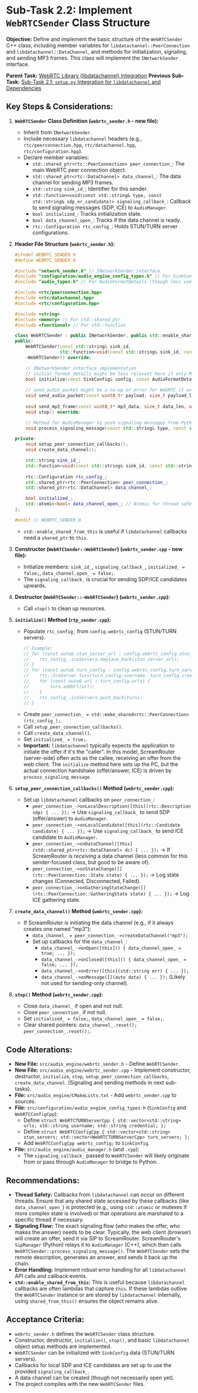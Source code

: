# Sub-Task 2.2: Implement `WebRTCSender` Class Structure

**Objective:** Define and implement the basic structure of the `WebRTCSender` C++ class, including member variables for `libdatachannel::PeerConnection` and `libdatachannel::DataChannel`, and methods for initialization, signaling, and sending MP3 frames. This class will implement the `INetworkSender` interface.

**Parent Task:** [WebRTC Library (libdatachannel) Integration](../task_02_webrtc_library_integration.md)
**Previous Sub-Task:** [Sub-Task 2.1: `setup.py` Integration for `libdatachannel` and Dependencies](./subtask_2.1_setup_py_libdatachannel.md)

## Key Steps & Considerations:

1.  **`WebRTCSender` Class Definition (`webrtc_sender.h` - new file):**
    *   Inherit from `INetworkSender`.
    *   Include necessary `libdatachannel` headers (e.g., `rtc/peerconnection.hpp`, `rtc/datachannel.hpp`, `rtc/configuration.hpp`).
    *   Declare member variables:
        *   `std::shared_ptr<rtc::PeerConnection> peer_connection_`: The main WebRTC peer connection object.
        *   `std::shared_ptr<rtc::DataChannel> data_channel_`: The data channel for sending MP3 frames.
        *   `std::string sink_id_`: Identifier for this sender.
        *   `std::function<void(const std::string& type, const std::string& sdp_or_candidate)> signaling_callback_`: Callback to send signaling messages (SDP, ICE) to `AudioManager`.
        *   `bool initialized_`: Tracks initialization state.
        *   `bool data_channel_open_`: Tracks if the data channel is ready.
        *   `rtc::Configuration rtc_config_`: Holds STUN/TURN server configurations.

2.  **Header File Structure (`webrtc_sender.h`):**
    ```cpp
    #ifndef WEBRTC_SENDER_H
    #define WEBRTC_SENDER_H

    #include "network_sender.h" // INetworkSender interface
    #include "configuration/audio_engine_config_types.h" // For SinkConfig, WebRTCConfigCpp
    #include "audio_types.h" // For AudioFormatDetails (though less used for MP3 raw send)

    #include <rtc/peerconnection.hpp>
    #include <rtc/datachannel.hpp>
    #include <rtc/configuration.hpp>

    #include <string>
    #include <memory> // For std::shared_ptr
    #include <functional> // For std::function

    class WebRTCSender : public INetworkSender, public std::enable_shared_from_this<WebRTCSender> {
    public:
        WebRTCSender(const std::string& sink_id, 
                     std::function<void(const std::string& sink_id, const std::string& type, const std::string& message)> signaling_callback);
        ~WebRTCSender() override;

        // INetworkSender interface implementation
        // initial_format_details might be less relevant here if only MP3 is sent.
        bool initialize(const SinkConfig& config, const AudioFormatDetails& initial_format_details) override; 
        
        // send_audio_packet might be a no-op or error for WebRTC if only MP3 is supported
        void send_audio_packet(const uint8_t* payload, size_t payload_len, const AudioFormatDetails& format, uint32_t rtp_timestamp) override;
        
        void send_mp3_frame(const uint8_t* mp3_data, size_t data_len, uint32_t rtp_timestamp) override; // rtp_timestamp might be unused if not embedding in data
        void stop() override;

        // Method for AudioManager to push signaling messages from Python/SIP to this sender
        void process_signaling_message(const std::string& type, const std::string& sdp_or_candidate);

    private:
        void setup_peer_connection_callbacks();
        void create_data_channel();

        std::string sink_id_;
        std::function<void(const std::string& sink_id, const std::string& type, const std::string& message)> signaling_callback_;
        
        rtc::Configuration rtc_config_;
        std::shared_ptr<rtc::PeerConnection> peer_connection_;
        std::shared_ptr<rtc::DataChannel> data_channel_;

        bool initialized_;
        std::atomic<bool> data_channel_open_; // Atomic for thread safety with callbacks
    };

    #endif // WEBRTC_SENDER_H
    ```
    *   `std::enable_shared_from_this` is useful if `libdatachannel` callbacks need a `shared_ptr` to `this`.

3.  **Constructor (`WebRTCSender::WebRTCSender`) (`webrtc_sender.cpp` - new file):**
    *   Initialize members: `sink_id_`, `signaling_callback_`, `initialized_ = false;`, `data_channel_open_ = false;`.
    *   The `signaling_callback_` is crucial for sending SDP/ICE candidates upwards.

4.  **Destructor (`WebRTCSender::~WebRTCSender`) (`webrtc_sender.cpp`):**
    *   Call `stop()` to clean up resources.

5.  **`initialize()` Method (`rtp_sender.cpp`):**
    *   Populate `rtc_config_` from `config.webrtc_config` (STUN/TURN servers).
        ```cpp
        // Example:
        // for (const auto& stun_server_url : config.webrtc_config.stun_servers) {
        //    rtc_config_.iceServers.emplace_back(stun_server_url);
        // }
        // for (const auto& turn_config : config.webrtc_config.turn_servers) {
        //    rtc::IceServer turn(turn_config.username, turn_config.credential);
        //    for (const auto& url : turn_config.urls) {
        //        turn.addUrl(url);
        //    }
        //    rtc_config_.iceServers.push_back(turn);
        // }
        ```
    *   Create `peer_connection_ = std::make_shared<rtc::PeerConnection>(rtc_config_);`.
    *   Call `setup_peer_connection_callbacks()`.
    *   Call `create_data_channel()`.
    *   Set `initialized_ = true;`.
    *   **Important:** `libdatachannel` typically expects the application to initiate the offer if it's the "caller". In this model, ScreamRouter (server-side) often acts as the callee, receiving an offer from the web client. The `initialize` method here sets up the PC, but the actual connection handshake (offer/answer, ICE) is driven by `process_signaling_message`.

6.  **`setup_peer_connection_callbacks()` Method (`webrtc_sender.cpp`):**
    *   Set up `libdatachannel` callbacks on `peer_connection_`:
        *   `peer_connection_->onLocalDescription([this](rtc::Description sdp) { ... });` -> Use `signaling_callback_` to send SDP (offer/answer) to `AudioManager`.
        *   `peer_connection_->onLocalCandidate([this](rtc::Candidate candidate) { ... });` -> Use `signaling_callback_` to send ICE candidate to `AudioManager`.
        *   `peer_connection_->onDataChannel([this](std::shared_ptr<rtc::DataChannel> dc) { ... });` -> If ScreamRouter is *receiving* a data channel (less common for this sender-focused class, but good to be aware of).
        *   `peer_connection_->onStateChange([](rtc::PeerConnection::State state) { ... });` -> Log state changes (Connected, Disconnected, Failed).
        *   `peer_connection_->onGatheringStateChange([](rtc::PeerConnection::GatheringState state) { ... });` -> Log ICE gathering state.

7.  **`create_data_channel()` Method (`webrtc_sender.cpp`):**
    *   If ScreamRouter is initiating the data channel (e.g., if it always creates one named "mp3"):
        *   `data_channel_ = peer_connection_->createDataChannel("mp3");`
        *   Set up callbacks for the `data_channel_`:
            *   `data_channel_->onOpen([this]() { data_channel_open_ = true; ... });`
            *   `data_channel_->onClosed([this]() { data_channel_open_ = false; ... });`
            *   `data_channel_->onError([this](std::string err) { ... });`
            *   `data_channel_->onMessage([](auto data) { ... });` (Likely not used for sending-only channel).

8.  **`stop()` Method (`webrtc_sender.cpp`):**
    *   Close `data_channel_` if open and not null.
    *   Close `peer_connection_` if not null.
    *   Set `initialized_ = false;`, `data_channel_open_ = false;`.
    *   Clear shared pointers: `data_channel_.reset(); peer_connection_.reset();`.

## Code Alterations:

*   **New File:** `src/audio_engine/webrtc_sender.h` - Define `WebRTCSender`.
*   **New File:** `src/audio_engine/webrtc_sender.cpp` - Implement constructor, destructor, `initialize`, `stop`, `setup_peer_connection_callbacks`, `create_data_channel`. (Signaling and sending methods in next sub-tasks).
*   **File:** `src/audio_engine/CMakeLists.txt` - Add `webrtc_sender.cpp` to sources.
*   **File:** `src/configuration/audio_engine_config_types.h` (`SinkConfig` and `WebRTCConfigCpp`):
    *   Define `struct WebRTCTURNServerCpp { std::vector<std::string> urls; std::string username; std::string credential; };`
    *   Define `struct WebRTCConfigCpp { std::vector<std::string> stun_servers; std::vector<WebRTCTURNServerCpp> turn_servers; };`
    *   Add `WebRTCConfigCpp webrtc_config;` to `SinkConfig`.
*   **File:** `src/audio_engine/audio_manager.h` (and `.cpp`):
    *   The `signaling_callback_` passed to `WebRTCSender` will likely originate from or pass through `AudioManager` to bridge to Python.

## Recommendations:

*   **Thread Safety:** Callbacks from `libdatachannel` can occur on different threads. Ensure that any shared state accessed by these callbacks (like `data_channel_open_`) is protected (e.g., using `std::atomic` or mutexes if more complex state is involved) or that operations are marshaled to a specific thread if necessary.
*   **Signaling Flow:** The exact signaling flow (who makes the offer, who makes the answer) needs to be clear. Typically, the web client (browser) will create an offer, send it via SIP to ScreamRouter. ScreamRouter's `SipManager` (Python) relays it to `AudioManager` (C++), which then calls `WebRTCSender::process_signaling_message()`. The `WebRTCSender` sets the remote description, generates an answer, and sends it back up the chain.
*   **Error Handling:** Implement robust error handling for all `libdatachannel` API calls and callback events.
*   **`std::enable_shared_from_this`:** This is useful because `libdatachannel` callbacks are often lambdas that capture `this`. If these lambdas outlive the `WebRTCSender` instance or are stored by `libdatachannel` internally, using `shared_from_this()` ensures the object remains alive.

## Acceptance Criteria:

*   `webrtc_sender.h` defines the `WebRTCSender` class structure.
*   Constructor, destructor, `initialize()`, `stop()`, and basic `libdatachannel` object setup methods are implemented.
*   `WebRTCSender` can be initialized with `SinkConfig` data (STUN/TURN servers).
*   Callbacks for local SDP and ICE candidates are set up to use the provided `signaling_callback_`.
*   A data channel can be created (though not necessarily open yet).
*   The project compiles with the new `WebRTCSender` files.
